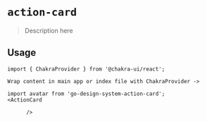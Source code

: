 # `action-card`

> Description here

## Usage

```
import { ChakraProvider } from '@chakra-ui/react';

Wrap content in main app or index file with ChakraProvider ->

import avatar from 'go-design-system-action-card';
<ActionCard

      />

```
